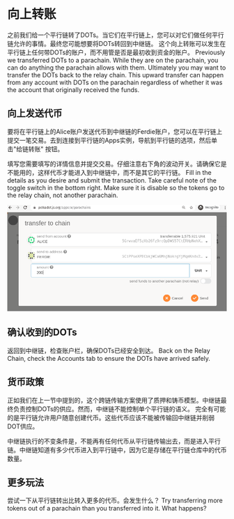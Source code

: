 # 向上转账

之前我们给一个平行链转了DOTs。当它们在平行链上，您可以对它们做任何平行链允许的事情。最终您可能想要将DOTs转回到中继链。
这个向上转账可以发生在平行链上任何带DOTs的账户，而不用管是否是最初收到资金的账户。
Previously we transferred DOTs to a parachain. While they are on the parachain, you can do anything
the parachain allows with them. Ultimately you may want to transfer the DOTs back to the relay
chain. This upward transfer can happen from any account with DOTs on the parachain regardless of
whether it was the account that originally received the funds.

## 向上发送代币

要将在平行链上的Alice账户发送代币到中继链的Ferdie账户，您可以在平行链上提交一笔交易。去到连接到平行链的Apps实例，导航到平行链的选项，然后单击"给链转账" 按钮。


填写您需要填写的详情信息并提交交易。仔细注意右下角的波动开关。请确保它是不能用的，这样代币才能进入到中继链中，而不是其它的平行链。
Fill in the details as you desire and submit the transaction. Take careful note of the toggle switch
in the bottom right. Make sure it is disable so the tokens go to the relay chain, not another
parachain.

![Sending tokens up](../../assets/img/upward-transfer-screenshot.png)

## 确认收到的DOTs

返回到中继链，检查账户栏，确保DOTs已经安全到达。
Back on the Relay Chain, check the Accounts tab to ensure the DOTs have arrived safely.

## 货币政策

正如我们在上一节中提到的，这个跨链传输方案使用了质押和铸币模型。中继链最终负责控制DOTs的供应。然而，中继链不能控制单个平行链的语义。
完全有可能的是平行链允许用户随意创建代币。这些代币应该不能被传输回中继链并削弱DOT供应。

中继链执行的不变条件是，不能再有任何代币从平行链传输出去，而是进入平行链。中继链知道有多少代币进入到平行链中，因为它是存储在平行链仓库中的代币数量。


## 更多玩法

尝试一下从平行链转出比转入更多的代币。会发生什么？
Try transferring more tokens out of a parachain than you transferred into it. What happens?
